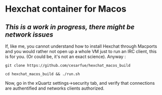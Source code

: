 # Hexchat container for Macos

## *This is a work in progress, there might be network issues*

If, like me, you cannot understand how to install Hexchat through Macports and you would rather not open up a whole VM just to run an IRC client, this is for you. (Or could be, it's not an exact science). Anyway : 
```
git clone https://github.com/cesarfue/hexchat_macos_build
```
```
cd hexchat_macos_build && ./run.sh
```

Now, go in the xQuartz settings->security tab, and verify that connections are authentified and networks clients authorized.

